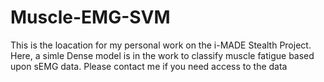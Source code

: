 # Muscle-EMG-SVM

This is the loacation for my personal work on the i-MADE Stealth Project. Here, a simle Dense model is in the work to classify muscle fatigue based upon sEMG data. 
Please contact me if you need access to the data 
